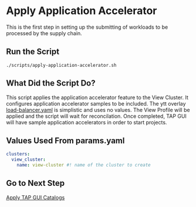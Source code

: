 # Apply Application Accelerator

This is the first step in setting up the submitting of workloads to be processed by the supply chain.

## Run the Script

```shell
./scripts/apply-application-accelerator.sh
```

## What Did the Script Do?

This script applies the application accelerator feature to the View Cluster. It configures application accelerator samples to be included. The ytt overlay [load-balancer.yaml](../../profile-overlays/application-accelerator.yaml) is simplistic and uses no values. The View Profile will be applied and the script will wait for reconcilation. Once completed, TAP GUI will have sample application accelerators in order to start projects.

## Values Used From params.yaml

```yaml
clusters:
  view_cluster:
    name: view-cluster #! name of the cluster to create
```

## Go to Next Step

[Apply TAP GUI Catalogs](./02-apply-tap-gui-catalogs.md)

